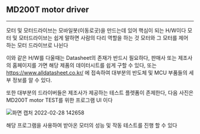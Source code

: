 ## MD200T motor driver
---

모터 및 모터드라이브는 모바일봇(이동로곳)을 만드는데 있어 핵심이 되는 H/W이다 모터 및 모터드라이브는 쉽게 말하면 사람의 다리 역할을 하는 것 모터와 그 모터를 제어 하는 모터 드라이브로
나뉜다 

이와 같은 H/W를 다울때는 Datasheet의 존재가 반드시 필요하다, 판매사 또는 제조사의 홈페이지를 가면 해당 제품의 데이터시트를 쉽게 구할 수 있다, 또는 https://www.alldatasheet.co.kr/ 에 접속하여 
대부분의 반도체 및 MCU 부품들의 세부 정보를 알 수 있다.

또한 대부분의 드라이버들은 제조사가 제공하는 테스트 플렛폼이 존제한다, 다음 사진은 MD200T motor TEST를 위한 프로그램 UI 이다

![화면 캡처 2022-02-28 142658](https://user-images.githubusercontent.com/84003327/155929001-d268f6ce-712a-4913-9286-a8298164f697.png)

해당 프로그램을 사용하여 받아온 모터의 성능 및 작동 테스트를 진행 할 수 있다
